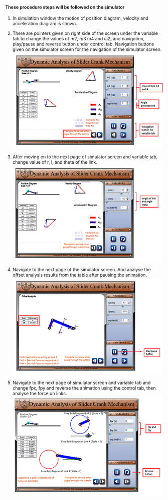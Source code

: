 #### These procedure steps will be followed on the simulator

1. In simulation window the motion of position diagram, velocity and acceleration diagram is shown.
2. There are pointers given on right side of the screen under the variable tab to change the values of m2, m3 m4 and ω2, and navigation, play/pause and reverse button under control tab. Navigation buttons given on the simulator screen for the navigation of the simulator screen.
![alt text](images/slide1.png "Parts")<br>

3. After moving on to the next page of simulator screen and variable tab, change value of r, l, and theta of the link.
![alt text](images/slide2.png "Parts")<br>

4. Navigate to the next page of the simulator screen. And analyse the offset analysis results from the table after pausing the animation,
![alt text](images/slide3.png "Parts")<br>

5. Navigate to the next page of simulator screen and variable tab and change fpx, fpy and reverse the animation using the control tab, then analyse the force on links.
![alt text](images/slide4.png "Parts")<br>
